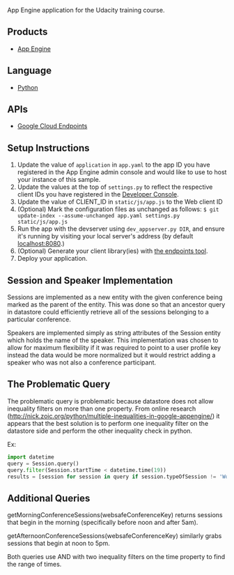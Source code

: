 App Engine application for the Udacity training course.

## Products
- [App Engine][1]

## Language
- [Python][2]

## APIs
- [Google Cloud Endpoints][3]

## Setup Instructions
1. Update the value of `application` in `app.yaml` to the app ID you
   have registered in the App Engine admin console and would like to use to host
   your instance of this sample.
1. Update the values at the top of `settings.py` to
   reflect the respective client IDs you have registered in the
   [Developer Console][4].
1. Update the value of CLIENT_ID in `static/js/app.js` to the Web client ID
1. (Optional) Mark the configuration files as unchanged as follows:
   `$ git update-index --assume-unchanged app.yaml settings.py static/js/app.js`
1. Run the app with the devserver using `dev_appserver.py DIR`, and ensure it's running by visiting your local server's address (by default [localhost:8080][5].)
1. (Optional) Generate your client library(ies) with [the endpoints tool][6].
1. Deploy your application.


[1]: https://developers.google.com/appengine
[2]: http://python.org
[3]: https://developers.google.com/appengine/docs/python/endpoints/
[4]: https://console.developers.google.com/
[5]: https://localhost:8080/
[6]: https://developers.google.com/appengine/docs/python/endpoints/endpoints_tool

## Session and Speaker Implementation

Sessions are implemented as a new entity with the given conference being marked as the parent of the entity. This was done so that an ancestor query in datastore could efficiently retrieve all of the sessions belonging to a particular conference.

Speakers are implemented simply as string attributes of the Session entity which holds the name of the speaker. This implementation was chosen to allow for maximum flexibility if it was required to point to a user profile key instead the data would be more normalized but it would restrict adding a speaker who was not also a conference participant.
 
## The Problematic Query

The problematic query is problematic because datastore does not allow inequality filters on more than one property. From online research (http://nick.zoic.org/python/multiple-inequalities-in-google-appengine/) it appears that the best solution is to perform one inequality filter on the datastore side and perform the other inequality check in python.

Ex:
```python
import datetime
query = Session.query()
query.filter(Session.startTime < datetime.time(19))
results = [session for session in query if session.typeOfSession != 'Workshop']
```

## Additional Queries

getMorningConferenceSessions(websafeConferenceKey) returns sessions that begin in the morning (specifically before noon and after 5am). 

getAfternoonConferenceSessions(websafeConferenceKey) similarly grabs sessions that begin at noon to 5pm.

Both queries use AND with two inequality filters on the time property to find the range of times.